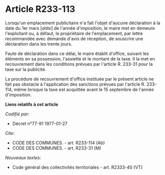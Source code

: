 # Article R233-113

Lorsqu'un emplacement publicitaire n'a fait l'objet d'aucune déclaration à la date du 1er mars [*date*] de l'année
d'imposition, le maire met en demeure l'exploitant ou, à défaut, le propriétaire de l'emplacement, par lettre recommandée
avec demande d'avis de réception, de souscrire une déclaration dans les trente jours.

Faute de déclaration dans ce délai, le maire établit d'office, suivant les éléments en sa possession, l'assiette et le
montant de la taxe. Il la met en recouvrement dans les conditions prévues par l'article R. 233-31 pour la taxe sur la
publicité.

La procédure de recouvrement d'office instituée par le présent article ne fait pas obstacle à l'application des sanctions
prévues par l'article R. 233-114, même lorsque la taxe est acquittée avant le 15 septembre de l'année d'imposition.

**Liens relatifs à cet article**

_Codifié par_:

  - Décret n°77-91 1977-01-27

_Cite_:

  - CODE DES COMMUNES. - art. R233-114 (Ab)
  - CODE DES COMMUNES. - art. R233-31 (M)

_Nouveaux textes_:

  - Code général des collectivités territoriales - art. R2333-40 (VT)
